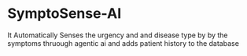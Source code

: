 # SymptoSense-AI
It Automatically Senses the urgency and and disease type by by the symptoms thruough agentic ai and adds patient history to the database 
